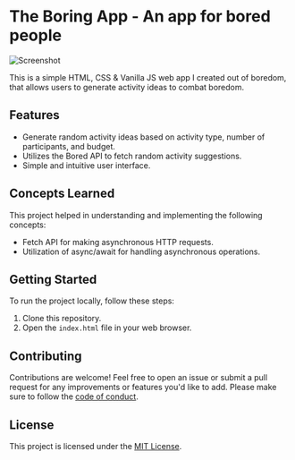 # The Boring App - An app for bored people
![Screenshot](https://github.com/rachels-archive/The-Boring-App/assets/79963756/4c0f523c-9e99-44a9-99d9-74cb717f02c1)

This is a simple HTML, CSS & Vanilla JS web app I created out of boredom, that allows users to generate activity ideas to combat boredom. 

## Features

- Generate random activity ideas based on activity type, number of participants, and budget.
- Utilizes the Bored API to fetch random activity suggestions.
- Simple and intuitive user interface.

## Concepts Learned

This project helped in understanding and implementing the following concepts:

- Fetch API for making asynchronous HTTP requests.
- Utilization of async/await for handling asynchronous operations.


## Getting Started

To run the project locally, follow these steps:

1. Clone this repository.
2. Open the `index.html` file in your web browser.

## Contributing

Contributions are welcome! Feel free to open an issue or submit a pull request for any improvements or features you'd like to add. Please make sure to follow the [code of conduct](CODE_OF_CONDUCT.md).

## License

This project is licensed under the [MIT License](LICENSE).
